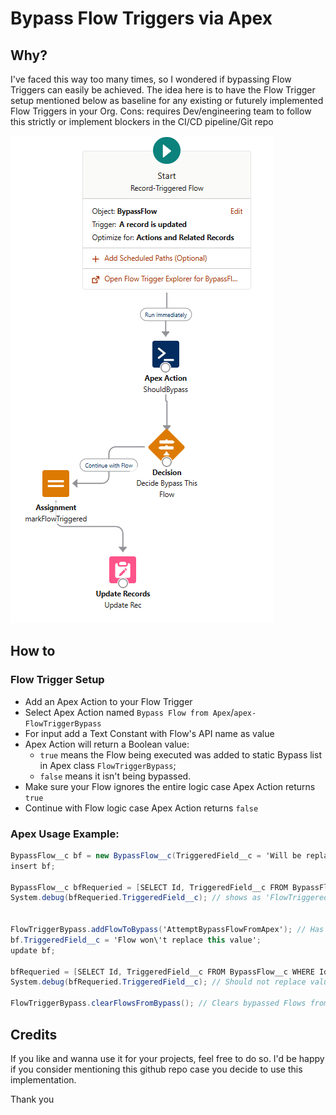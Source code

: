 
# Bypass Flow Triggers via Apex
## Why?
I've faced this way too many times, so I wondered if bypassing Flow Triggers can easily be achieved.
The idea here is to have the Flow Trigger setup mentioned below as baseline for any existing or futurely implemented Flow Triggers in your Org. 
Cons: requires Dev/engineering team to follow this strictly or implement blockers in the CI/CD pipeline/Git repo

![Flow Trigger Example](./flow-example.png "Flow Trigger Example")

## How to
### Flow Trigger Setup
* Add an Apex Action to your Flow Trigger
* Select Apex Action named `Bypass Flow from Apex`/`apex-FlowTriggerBypass`
* For input add a Text Constant with Flow's API name as value
* Apex Action will return a Boolean value: 
    * `true` means the Flow being executed was added to static Bypass list in Apex class `FlowTriggerBypass`; 
    * `false` means it isn't being bypassed.
* Make sure your Flow ignores the entire logic case Apex Action returns `true`
* Continue with Flow logic case Apex Action returns `false`

### Apex Usage Example:
```csharp
BypassFlow__c bf = new BypassFlow__c(TriggeredField__c = 'Will be replaced');
insert bf;

BypassFlow__c bfRequeried = [SELECT Id, TriggeredField__c FROM BypassFlow__c WHERE Id = :bf.Id];
System.debug(bfRequeried.TriggeredField__c); // shows as 'FlowTriggered', which comes from Flow Trigger


FlowTriggerBypass.addFlowToBypass('AttemptBypassFlowFromApex'); // Has to match whatever Flow sends to shouldBypass() method in FlowTriggerBypass class
bf.TriggeredField__c = 'Flow won\'t replace this value';
update bf;

bfRequeried = [SELECT Id, TriggeredField__c FROM BypassFlow__c WHERE Id = :bf.Id];
System.debug(bfRequeried.TriggeredField__c); // Should not replace value with 'FlowTriggered'

FlowTriggerBypass.clearFlowsFromBypass(); // Clears bypassed Flows from transaction
```

## Credits
If you like and wanna use it for your projects, feel free to do so. I'd be happy if you consider mentioning this github repo case you decide to use this implementation.

Thank you